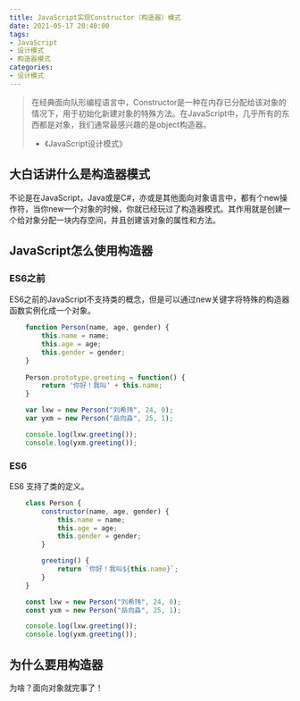 ```yaml
---
title: JavaScript实现Constructor（构造器）模式
date: 2021-05-17 20:40:00
tags:
- JavaScript
- 设计模式
- 构造器模式
categories:
- 设计模式
---
```

> 在经典面向队形编程语言中，Constructor是一种在内存已分配给该对象的情况下，用于初始化新建对象的特殊方法。在JavaScript中，几乎所有的东西都是对象，我们通常最感兴趣的是object构造器。
> - 《JavaScript设计模式》
<!-- more -->
## 大白话讲什么是构造器模式
不论是在JavaScript，Java或是C#，亦或是其他面向对象语言中，都有个new操作符，当你new一个对象的时候，你就已经玩过了构造器模式。其作用就是创建一个给对象分配一块内存空间，并且创建该对象的属性和方法。
## JavaScript怎么使用构造器
### ES6之前
ES6之前的JavaScript不支持类的概念，但是可以通过new关键字将特殊的构造器函数实例化成一个对象。
```javascript
    function Person(name, age, gender) {
        this.name = name;
        this.age = age;
        this.gender = gender;
    }
    
    Person.prototype.greeting = function() {
        return '你好！我叫' + this.name;
    }

    var lxw = new Person("刘希玮", 24, 0);
    var yxm = new Person("岳向淼", 25, 1);

    console.log(lxw.greeting());
    console.log(yxm.greeting());
```
### ES6
ES6 支持了类的定义。
```javascript
    class Person {
        constructor(name, age, gender) {
            this.name = name;
            this.age = age;
            this.gender = gender;
        }

        greeting() {
            return `你好！我叫${this.name}`;
        }
    }

    const lxw = new Person("刘希玮", 24, 0);
    const yxm = new Person("岳向淼", 25, 1);

    console.log(lxw.greeting());
    console.log(yxm.greeting());
```
## 为什么要用构造器
为啥？面向对象就完事了！

